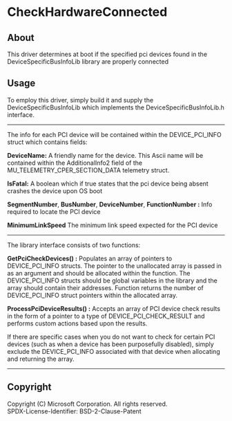 # CheckHardwareConnected

## About

This driver determines at boot if the specified pci devices found in the
DeviceSpecificBusInfoLib library are properly connected

## Usage

To employ this driver, simply build it and supply the DeviceSpecificBusInfoLib which implements
the DeviceSpecificBusInfoLib.h interface.

---

The info for each PCI device will be contained within the DEVICE_PCI_INFO struct which contains fields:

**DeviceName:** A friendly name for the device. This Ascii name will be contained within the AdditionalInfo2
field of the MU_TELEMETRY_CPER_SECTION_DATA telemetry struct.

**IsFatal:** A boolean which if true states that the pci device being absent crashes the device upon OS boot

**SegmentNumber**, **BusNumber**, **DeviceNumber**, **FunctionNumber :** Info required to locate the PCI device

**MinimumLinkSpeed** The minimum link speed expected for the PCI device

---

The library interface consists of two functions:

**GetPciCheckDevices() :** Populates an array of pointers to DEVICE_PCI_INFO structs. The pointer to the unallocated
array is passed in as an argument and should be allocated within the function. The DEVICE_PCI_INFO structs should be
global variables in the library and the array should contain their addresses. Function returns the number of
DEVICE_PCI_INFO struct pointers within the allocated array.

**ProcessPciDeviceResults() :** Accepts an array of PCI device check results in the form of a pointer to a type of
DEVICE_PCI_CHECK_RESULT and performs custom actions based upon the results.

If there are specific cases when you do not want to check for certain PCI devices (such as when a device has been
purposefully disabled), simply exclude the DEVICE_PCI_INFO associated with that device when allocating and returning
the array.

---

## Copyright

Copyright (C) Microsoft Corporation. All rights reserved.  
SPDX-License-Identifier: BSD-2-Clause-Patent
